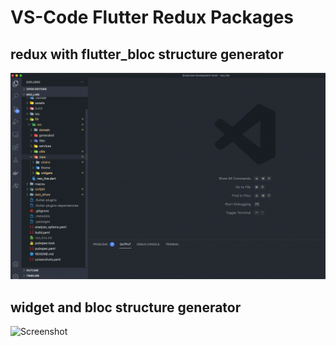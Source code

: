 # VS-Code Flutter Redux Packages

## redux with flutter_bloc structure generator
![Screenshot](images/1.gif)

## widget and bloc structure generator
![Screenshot](images/2.gif)
